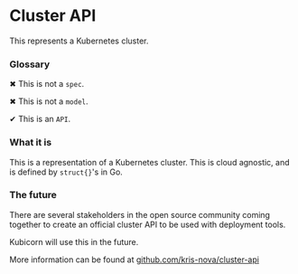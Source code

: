# Cluster API

This represents a Kubernetes cluster.

### Glossary

✖ This is not a `spec`.

✖ This is not a `model`.

✔ This is an `API`.

### What it is

This is a representation of a Kubernetes cluster.
This is cloud agnostic, and is defined by `struct{}`'s in Go.

### The future

There are several stakeholders in the open source community coming together to create an official cluster API to be used with deployment tools.

Kubicorn will use this in the future.

More information can be found at [github.com/kris-nova/cluster-api](https://github.com/kris-nova/cluster-api)